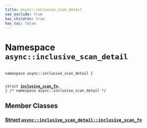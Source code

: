 ```yaml
---
title: async::inclusive_scan_detail
nav_exclude: true
has_children: true
has_toc: false
---
```


# Namespace `async::inclusive_scan_detail`

<code class="doxybook">
<span>namespace async::inclusive&#95;scan&#95;detail {</span>
<br>
<span>struct <b><a href="/api/classes/structasync_1_1inclusive__scan__detail_1_1inclusive__scan__fn.html">inclusive&#95;scan&#95;fn</a></b>;</span>
<span>} /* namespace async::inclusive&#95;scan&#95;detail */</span>
</code>

## Member Classes

<h3 id="struct-async::inclusive_scan_detail::inclusive_scan_fn">
<a href="/api/classes/structasync_1_1inclusive__scan__detail_1_1inclusive__scan__fn.html">Struct <code>async::inclusive&#95;scan&#95;detail::inclusive&#95;scan&#95;fn</code>
</a>
</h3>


